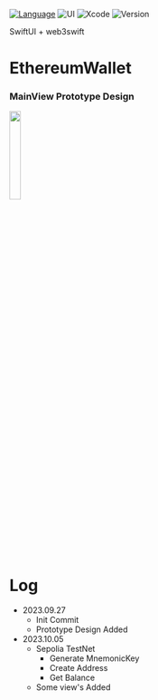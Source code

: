 [![Language](https://img.shields.io/badge/language-Swift%205.7.2-skyblue.svg)](https://swift.org)
![UI](https://img.shields.io/badge/UI-SwiftUI-blue.svg)
![Xcode](https://img.shields.io/badge/Xcode-14.2+-green)
![Version](https://img.shields.io/badge/iOS-13.0+-yellow)

SwiftUI + web3swift

# EthereumWallet

### MainView Prototype Design 
<img src="https://github.com/ios-carki/EthereumWallet/assets/44957712/3898fa32-1037-403c-9ea3-764ef7a3c247" width="20%">

# Log
- 2023.09.27
  - Init Commit
  - Prototype Design Added
- 2023.10.05
  - Sepolia TestNet
    - Generate MnemonicKey
    - Create Address
    - Get Balance
  - Some view's Added 
